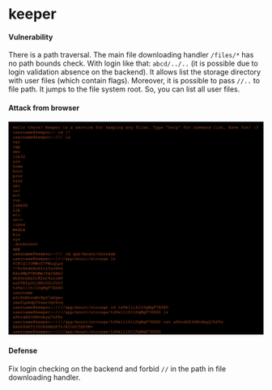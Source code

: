 # keeper

#### Vulnerability
There is a path traversal. The main file downloading handler `/files/*` has no path bounds check.
With login like that: `abcd/../..` (it is possible due to login validation absence on the backend).
It allows list the storage directory with user files (which contain flags).
Moreover, it is possible to pass `//..` to file path. It jumps to the file system root.
So, you can list all user files.   

#### Attack from browser
![Attack](attack.png)
#### Defense
Fix login checking on the backend and forbid `//` in the path in file downloading handler.
